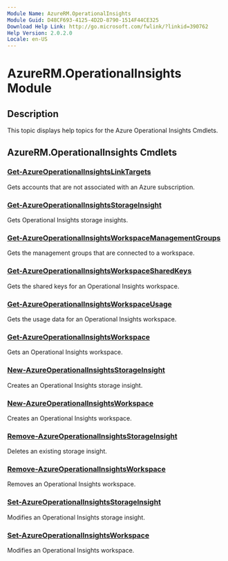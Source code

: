 ```yaml
---
Module Name: AzureRM.OperationalInsights
Module Guid: D48CF693-4125-4D2D-8790-1514F44CE325
Download Help Link: http://go.microsoft.com/fwlink/?linkid=390762
Help Version: 2.0.2.0
Locale: en-US
---
```


# AzureRM.OperationalInsights Module
## Description
This topic displays help topics for the Azure Operational Insights Cmdlets. 

## AzureRM.OperationalInsights Cmdlets
### [Get-AzureOperationalInsightsLinkTargets](.\Get-AzureOperationalInsightsLinkTargets.md)
Gets accounts that are not associated with an Azure subscription.


### [Get-AzureOperationalInsightsStorageInsight](.\Get-AzureOperationalInsightsStorageInsight.md)
Gets Operational Insights storage insights.


### [Get-AzureOperationalInsightsWorkspaceManagementGroups](.\Get-AzureOperationalInsightsWorkspaceManagementGroups.md)
Gets the management groups that are connected to a workspace.


### [Get-AzureOperationalInsightsWorkspaceSharedKeys](.\Get-AzureOperationalInsightsWorkspaceSharedKeys.md)
Gets the shared keys for an Operational Insights workspace.


### [Get-AzureOperationalInsightsWorkspaceUsage](.\Get-AzureOperationalInsightsWorkspaceUsage.md)
Gets the usage data for an Operational Insights workspace.


### [Get-AzureOperationalInsightsWorkspace](.\Get-AzureOperationalInsightsWorkspace.md)
Gets an Operational Insights workspace.


### [New-AzureOperationalInsightsStorageInsight](.\New-AzureOperationalInsightsStorageInsight.md)
Creates an Operational Insights storage insight.


### [New-AzureOperationalInsightsWorkspace](.\New-AzureOperationalInsightsWorkspace.md)
Creates an Operational Insights workspace.


### [Remove-AzureOperationalInsightsStorageInsight](.\Remove-AzureOperationalInsightsStorageInsight.md)
Deletes an existing storage insight.


### [Remove-AzureOperationalInsightsWorkspace](.\Remove-AzureOperationalInsightsWorkspace.md)
Removes an Operational Insights workspace.


### [Set-AzureOperationalInsightsStorageInsight](.\Set-AzureOperationalInsightsStorageInsight.md)
Modifies an Operational Insights storage insight.


### [Set-AzureOperationalInsightsWorkspace](.\Set-AzureOperationalInsightsWorkspace.md)
Modifies an Operational Insights workspace.



